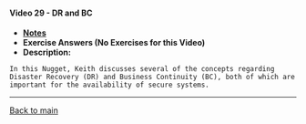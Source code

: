 #### Video 29 - DR and BC

- **[Notes](notes.md)**
- **Exercise Answers (No Exercises for this Video)**
- **Description:**

```
In this Nugget, Keith discusses several of the concepts regarding
Disaster Recovery (DR) and Business Continuity (BC), both of which are
important for the availability of secure systems.
```

---
 
[Back to main](https://github.com/rot0xd/CBTNuggets/blob/master/CISSP/README.md)


